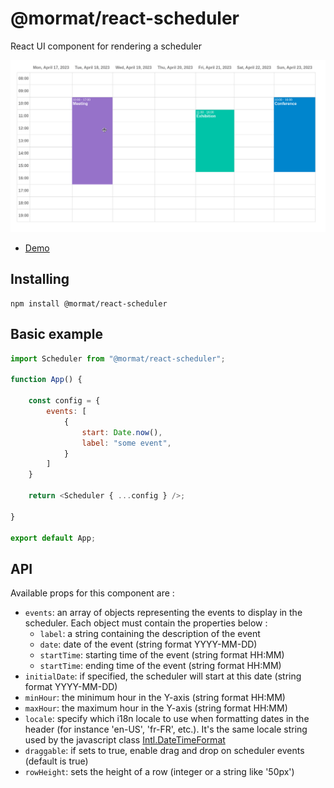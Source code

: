 # @mormat/react-scheduler

React UI component for rendering a scheduler

![preview](docs/preview.gif)

- [Demo](https://mormat.github.io/react-scheduler/)

## Installing

```
npm install @mormat/react-scheduler
```

## Basic example

```js
import Scheduler from "@mormat/react-scheduler";

function App() {
    
    const config = {
        events: [
            {
                start: Date.now(),
                label: "some event",
            }
        ]
    }
    
    return <Scheduler { ...config } />;
    
}

export default App;
```

## API
Available props for this component are :
* `events`: an array of objects representing the events to display in the scheduler. Each object must contain the properties below :
    - `label`: a string containing the description of the event
    - `date`:  date of the event (string format YYYY-MM-DD)
    - `startTime`:  starting time of the event (string format HH:MM)
    - `startTime`:  ending time of the event (string format HH:MM)
* `initialDate`: if specified, the scheduler will start at this date (string format YYYY-MM-DD)
* `minHour`: the minimum hour in the Y-axis (string format HH:MM)
* `maxHour`: the maximum hour in the Y-axis (string format HH:MM)
* `locale`: specify which i18n locale to use when formatting dates in the header (for instance 'en-US', 'fr-FR', etc.). It's the same locale string used by the javascript class [Intl.DateTimeFormat](https://developer.mozilla.org/fr/docs/Web/JavaScript/Reference/Global_Objects/Intl/DateTimeFormat/DateTimeFormat)
* `draggable`: if sets to true, enable drag and drop on scheduler events (default is true)
* `rowHeight`: sets the height of a row (integer or a string like '50px')

